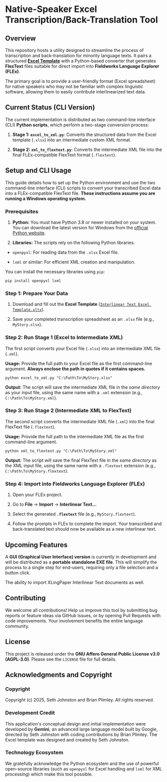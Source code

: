 # Native-Speaker Excel Transcription/Back-Translation Tool

## Overview

This repository hosts a utility designed to streamline the process of transcription and back-translation for minority language texts. It pairs a structured [**Excel Template**](https://raw.githubusercontent.com/rulingAnts/FlexText-Excel-Import/refs/heads/main/Interlinear%20Text%20Excel%20Template.xltx) with a Python-based converter that generates **FlexText** files suitable for direct import into **Fieldworks Language Explorer (FLEx)**.

The primary goal is to provide a user-friendly format (Excel spreadsheet) for native speakers who may not be familiar with complex linguistic software, allowing them to easily contribute interlinearized text data.

## Current Status (CLI Version)

The current implementation is distributed as two command-line interface (CLI) **Python scripts**, which perform a two-stage conversion process:

1. **Stage 1: `excel_to_xml.py`**: Converts the structured data from the Excel template (`.xlsx`) into an intermediate custom XML format.
  
2. **Stage 2: `xml_to_flextext.py`**: Converts the intermediate XML file into the final FLEx-compatible FlexText format (`.flextext`).
  

## Setup and CLI Usage

This guide details how to set up the Python environment and use the two command-line interface (CLI) scripts to convert your transcribed Excel data into a FLEx-compatible FlexText file. **These instructions assume you are running a Windows operating system.**

### Prerequisites

1. **Python:** You must have Python 3.8 or newer installed on your system. You can download the latest version for Windows from the [official Python website](https://www.python.org/downloads/windows/).
  
2. **Libraries:** The scripts rely on the following Python libraries:
  
  - `openpyxl`: For reading data from the `.xlsx` Excel file.
    
  - `lxml` or similar: For efficient XML creation and manipulation.
    

You can install the necessary libraries using `pip`:

```
pip install openpyxl lxml
```

### Step 1: Prepare Your Data

1. Download and fill out the **Excel Template** ([`Interlinear Text Excel Template.xltx`](https://raw.githubusercontent.com/rulingAnts/FlexText-Excel-Import/refs/heads/main/Interlinear%20Text%20Excel%20Template.xltx)).
  
2. Save your completed transcription spreadsheet as an `.xlsx` file (e.g., `MyStory.xlsx`).
  

### Step 2: Run Stage 1 (Excel to Intermediate XML)

The first script converts your Excel file (`.xlsx`) into an intermediate XML file (`.xml`).

**Usage:** Provide the full path to your Excel file as the first command-line argument. **Always enclose the path in quotes if it contains spaces.**

```
python excel_to_xml.py "C:\Path\To\MyStory.xlsx"
```

**Output:** The script will save the intermediate XML file in the *same directory* as your input file, using the same name with a `.xml` extension (e.g., `C:\Path\To\MyStory.xml`).

### Step 3: Run Stage 2 (Intermediate XML to FlexText)

The second script converts the intermediate XML file (`.xml`) into the final FlexText file (`.flextext`).

**Usage:** Provide the full path to the intermediate XML file as the first command-line argument.

```
python xml_to_flextext.py "C:\Path\To\MyStory.xml"
```

**Output:** The script will save the final FlexText file in the *same directory* as the XML input file, using the same name with a `.flextext` extension (e.g., `C:\Path\To\MyStory.flextext`).

### Step 4: Import into Fieldworks Language Explorer (FLEx)

1. Open your FLEx project.
  
2. Go to **File** -> **Import** -> **Interlinear Text...**
  
3. Select the generated **`.flextext`** file (e.g., `MyStory.flextext`).
  
4. Follow the prompts in FLEx to complete the import. Your transcribed and back-translated text should now be available as a new interlinear text.
  

## Upcoming Features

A **GUI (Graphical User Interface) version** is currently in development and will be distributed as a **portable standalone EXE file**. This will simplify the process to a single step for end-users, requiring only a file selection and a button click.

The ability to import XLingPaper Interlinear Text documents as well.

## Contributing

We welcome all contributions! Help us improve this tool by submitting bug reports or feature ideas via GitHub Issues, or by opening Pull Requests with code improvements. Your involvement benefits the entire language community.

## License

This project is released under the **GNU Affero General Public License v3.0 (AGPL-3.0)**. Please see the `LICENSE` file for full details.

## Acknowledgments and Copyright

### Copyright

Copyright (c) 2025, Seth Johnston and Brian Plimley. All rights reserved.

### Development Credit

This application's conceptual design and initial implementation were developed by **Gemini**, an advanced large language model built by Google, directed by Seth Johnston with coding contributions by Brian Plimley. The Excel template was designed and created by Seth Johnston.

### Technology Ecosystem

We gratefully acknowledge the Python ecosystem and the use of powerful open-source libraries (such as `openpyxl` for Excel handling and `lxml` for XML processing) which make this tool possible.

